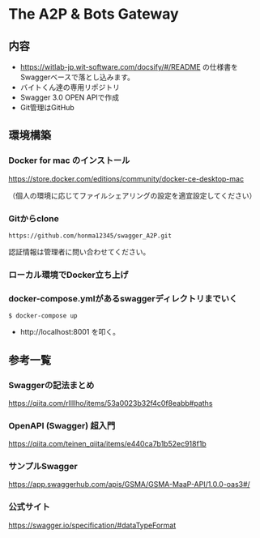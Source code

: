 # The A2P & Bots Gateway

## 内容
- https://witlab-jp.wit-software.com/docsify/#/README
の仕様書をSwaggerベースで落とし込みます。
- バイトくん達の専用リポジトリ
- Swagger 3.0 OPEN APIで作成
- Git管理はGitHub

## 環境構築

### Docker for mac のインストール
https://store.docker.com/editions/community/docker-ce-desktop-mac

（個人の環境に応じてファイルシェアリングの設定を適宜設定してください）

### Gitからclone
`https://github.com/honma12345/swagger_A2P.git`

認証情報は管理者に問い合わせてください。

### ローカル環境でDocker立ち上げ

### docker-compose.ymlがあるswaggerディレクトリまでいく
```
$ docker-compose up
```
 - http://localhost:8001 を叩く。

## 参考一覧
### Swaggerの記法まとめ
https://qiita.com/rllllho/items/53a0023b32f4c0f8eabb#paths
### OpenAPI (Swagger) 超入門
https://qiita.com/teinen_qiita/items/e440ca7b1b52ec918f1b
### サンプルSwagger
https://app.swaggerhub.com/apis/GSMA/GSMA-MaaP-API/1.0.0-oas3#/
### 公式サイト
https://swagger.io/specification/#dataTypeFormat